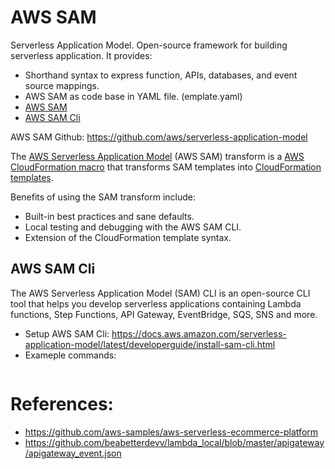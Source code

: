 # AWS SAM 
Serverless Application Model. Open-source framework for building serverless application. It provides:
- Shorthand syntax to express function, APIs, databases, and event source mappings.
- AWS SAM as code base in YAML file. (emplate.yaml)
- [AWS SAM](https://github.com/aws/serverless-application-model) 
- [AWS SAM Cli](https://github.com/aws/aws-sam-cli)

AWS SAM Github: https://github.com/aws/serverless-application-model

The [AWS Serverless Application Model](https://aws.amazon.com/serverless/sam/) (AWS SAM) transform is a [AWS CloudFormation macro](https://docs.aws.amazon.com/AWSCloudFormation/latest/UserGuide/template-macros.html) that transforms SAM templates into [CloudFormation templates](https://docs.aws.amazon.com/AWSCloudFormation/latest/UserGuide/template-anatomy.html).

Benefits of using the SAM transform include:

- Built-in best practices and sane defaults.
- Local testing and debugging with the AWS SAM CLI.
- Extension of the CloudFormation template syntax.

## AWS SAM Cli
The AWS Serverless Application Model (SAM) CLI is an open-source CLI tool that helps you develop serverless applications containing Lambda functions, Step Functions, API Gateway, EventBridge, SQS, SNS and more.

- Setup AWS SAM Cli: https://docs.aws.amazon.com/serverless-application-model/latest/developerguide/install-sam-cli.html
- Exameple commands:
```
```

# References:
- https://github.com/aws-samples/aws-serverless-ecommerce-platform
- https://github.com/beabetterdevv/lambda_local/blob/master/apigateway/apigateway_event.json